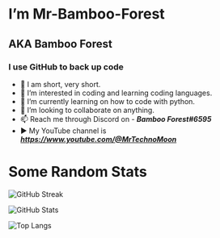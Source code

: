 # I’m Mr-Bamboo-Forest 

## AKA Bamboo Forest

### I use GitHub to back up code 

- 👤 I am short, very short.
- 👀 I’m interested in coding and learning coding languages.
- 🌱 I’m currently learning on how to code with python.
- 💞️ I’m looking to collaborate on anything. 
- 📫 Reach me through Discord on - ***Bamboo Forest#6595***
- ▶️ My YouTube channel is ***https://www.youtube.com/@MrTechnoMoon***

# Some Random Stats

![GitHub Streak](http://github-readme-streak-stats.herokuapp.com?user=Mr-Bamboo-Forest&count_private=true&theme=dark)

![GitHub Stats](https://github-readme-stats.vercel.app/api?username=Mr-Bamboo-Forest&theme=dark&count_private=true&hide=contribs&show_icons=true)

![Top Langs](https://github-readme-stats.vercel.app/api/top-langs/?username=Mr-Bamboo-Forest&count_private=true&layout=compact&theme=vision-friendly-dark&langs_count=10)
